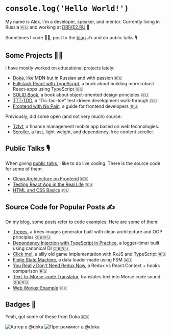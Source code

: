 # `console.log('Hello World!')`

My name is Alex. I'm a developer, speaker, and mentor. Currently living in Russia 🇷🇺 and working at [DRIVE2.RU](https://www.drive2.ru) 🚗

Sometimes I code 🧑‍💻, post to the [blog](https://github.com/bespoyasov/www) ✍️ and do public talks 🎙

## Some Projects 🧑‍💻

I have mostly worked on educational projects lately:

- [Doka](https://github.com/doka-guide/content), like MDN but in Russian and with passion 🇷🇺
- [Fullstack React with TypeScript](https://www.newline.co/fullstack-react-with-typescript), a book about building more robust React-apps using TypeScript 🇬🇧
- [SOLID Book](https://github.com/open-tech-authors/solid), a book about object-oriented design principles 🇷🇺
- [TTT-TDD](https://github.com/bespoyasov/ttt-tdd), a “Tic-tac-toe” test-driven development walk-through 🇷🇺
- [Frontend with No Pain](https://github.com/bespoyasov/front-not-pain), a guide for frontend developers 🇷🇺

Previously, did some open (and not very much) source:

- [Tzlvt](https://fuckgrechka.ru/tzlvt/), a finance management mobile app based on web technologies.
- [Scroller](https://github.com/bespoyasov/scroller), a fast, light-weight, and dependency-free content scroller.

## Public Talks 🎙

When giving [public talks](https://bespoyasov.ru/talks/), I like to do live coding. There is the source code for some of them:

- [Clean Architecture on Frontend](https://github.com/bespoyasov/frontend-clean-architecture) 🇷🇺
- [Testing React App in the Real Life](https://github.com/bespoyasov/testing-workshop) 🇷🇺
- [HTML and CSS Basics](https://github.com/bespoyasov/traktor-html-css-workshop) 🇷🇺

## Source Code for Popular Posts ✍️

On my blog, some posts refer to code examples. Here are some of them:

- [Treees](https://github.com/bespoyasov/treees), a trees images generator built with clean architecture and OOP principles 🇬🇧🇷🇺
- [Dependency Injection with TypeScript in Practice](https://github.com/bespoyasov/di-ts-in-practice), a logger-timer built using canonical DI 🇬🇧🇷🇺
- [Click me!](https://github.com/bespoyasov/clickme), a silly old game implementation with RxJS and TypeScript 🇷🇺
- [Finite State Machine](https://github.com/bespoyasov/fsm-example), a data loader made using FSM 🇷🇺
- [You Really Don't Need Redux Now](https://github.com/bespoyasov/you-really-dont-need-redux-now), a Redux vs React.Context + hooks comparison 🇷🇺
- [Text-to-Morse-code Translator](https://github.com/bespoyasov/morse), translates text into Morse code sound 🇬🇧🇷🇺
- [Web Worker Example](https://github.com/bespoyasov/web-worker-example) 🇷🇺

## Badges 📌

Yeah, got some of these from Doka 🇷🇺

![Автор в @doka](https://raw.githubusercontent.com/Y-Doka/badges/main/images/badges/author.svg)
![Программист в @doka](https://raw.githubusercontent.com/Y-Doka/badges/main/images/badges/programmer.svg)
